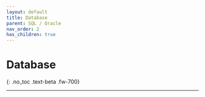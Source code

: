 ```yaml
---
layout: default
title: Database
parent: SQL / Oracle
nav_order: 2
has_children: true
---
```


# Database
{: .no_toc .text-beta .fw-700}

---
